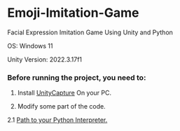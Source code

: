 # Emoji-Imitation-Game
Facial Expression Imitation Game Using Unity and Python

OS: Windows 11

Unity Version: 2022.3.17f1

### Before running the project, you need to:

1. Install [UnityCapture](https://github.com/schellingb/UnityCapture) On your PC.

2. Modify some part of the code.

2.1 [Path to your Python Interpreter.](https://github.com/MrDlt/Emoji-Imitation-Game/blob/ae39ee1e73155e218bbd8454a25891688ee39b18/Assets/Scripts/SocketClient.cs#L62)
